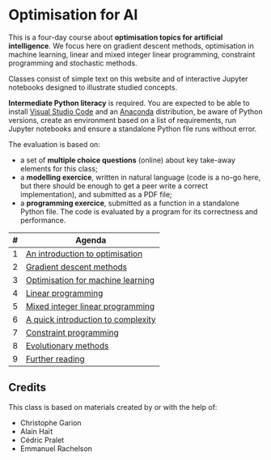 # Optimisation for AI

This is a four-day course about **optimisation topics for artificial intelligence**. We focus here on gradient descent methods, optimisation in machine learning, linear and mixed integer linear programming, constraint programming and stochastic methods.

Classes consist of simple text on this website and of interactive Jupyter notebooks designed to illustrate studied concepts.

**Intermediate Python literacy** is required. You are expected to be able to install [Visual Studio Code](https://code.visualstudio.com/) and an [Anaconda](https://www.anaconda.com/products/individual) distribution, be aware of Python versions, create an environment based on a list of requirements, run Jupyter notebooks and ensure a standalone Python file runs without error.

The evaluation is based on:

- a set of **multiple choice questions** (online) about key take-away elements for this class;
- a **modelling exercice**, written in natural language (code is a no-go here, but there should be enough to get a peer write a correct implementation), and submitted as a PDF file;
- a **programming exercice**, submitted as a function in a standalone Python file. The code is evaluated by a program for its correctness and performance.

| #   | Agenda                                             |
| --- | -------------------------------------------------- |
| 1   | [An introduction to optimisation](1_introduction)  |
| 2   | [Gradient descent methods](2_gradient)             |
| 3   | [Optimisation for machine learning](3_pytorch)     |
| 4   | [Linear programming](4_linear)                     |
| 5   | [Mixed integer linear programming](5_milp)         |
| 6   | [A quick introduction to complexity](6_complexity) |
| 7   | [Constraint programming](7_constraints)            |
| 8   | [Evolutionary methods](8_evolution)                |
| 9   | [Further reading](9_further)                       |

## Credits

This class is based on materials created by or with the help of:

- Christophe Garion
- Alain Haït
- Cédric Pralet
- Emmanuel Rachelson
